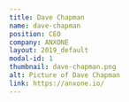 ```yaml
---
title: Dave Chapman
name: dave-chapman
position: CEO
company: ANXONE
layout: 2019_default
modal-id: 1
thumbnail: dave-chapman.png
alt: Picture of Dave Chapman
link: https://anxone.io/
---
```

